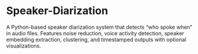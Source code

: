# Speaker-Diarization
A Python-based speaker diarization system that detects “who spoke when” in audio files. Features noise reduction, voice activity detection, speaker embedding extraction, clustering, and timestamped outputs with optional visualizations.
